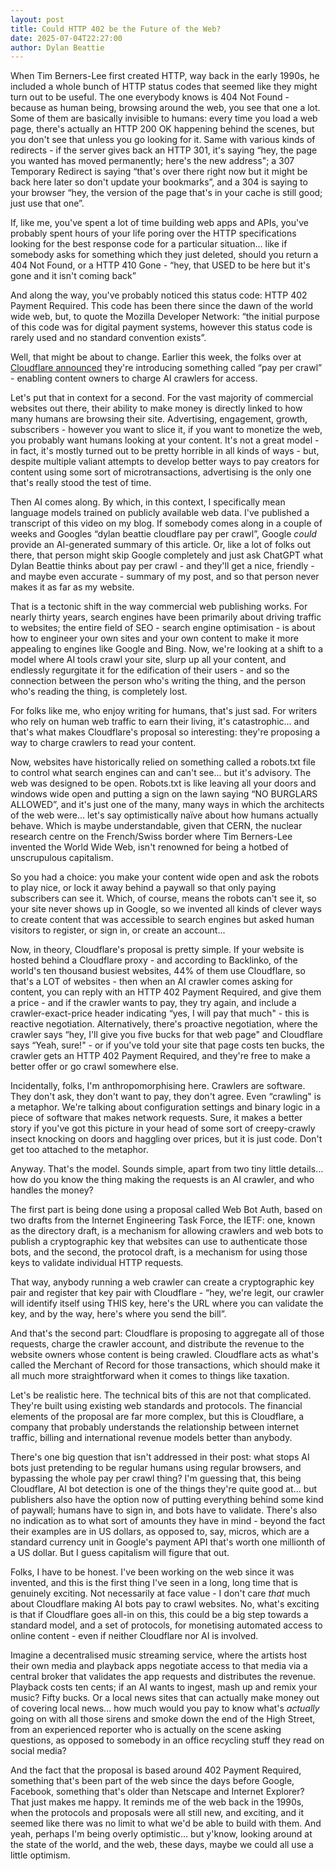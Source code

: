 ```yaml
---
layout: post
title: Could HTTP 402 be the Future of the Web?
date: 2025-07-04T22:27:00
author: Dylan Beattie
---
```

When Tim Berners-Lee first created HTTP, way back in the early 1990s, he included a whole bunch of HTTP status codes that seemed like they might turn out to be useful. The one everybody knows is 404 Not Found - because as human being, browsing around the web, you see that one a lot. Some of them are basically invisible to humans: every time you load a web page, there's actually an HTTP 200 OK happening behind the scenes, but you don't see that unless you go looking for it. Same with various kinds of redirects - if the server gives back an HTTP 301, it's saying “hey, the page you wanted has moved permanently; here's the new address"; a 307 Temporary Redirect is saying “that's over there right now but it might be back here later so don't update your bookmarks”, and a 304 is saying to your browser “hey, the version of the page that's in your cache is still good; just use that one”.

If, like me, you've spent a lot of time building web apps and APIs, you've probably spent hours of your life poring over the HTTP specifications looking for the best response code for a particular situation... like if somebody asks for something which they just deleted, should you return a 404 Not Found, or a HTTP 410 Gone - “hey, that USED to be here but it's gone and it isn't coming back”

And along the way, you've probably noticed this status code: HTTP 402 Payment Required. This code has been there since the dawn of the world wide web, but, to quote the Mozilla Developer Network: “the initial purpose of this code was for digital payment systems, however this status code is rarely used and no standard convention exists”.

Well, that might be about to change. Earlier this week, the folks over at [Cloudflare announced](https://blog.cloudflare.com/introducing-pay-per-crawl/) they're introducing something called “pay per crawl” - enabling content owners to charge AI crawlers for access.

Let's put that in context for a second. For the vast majority of commercial websites out there, their ability to make money is directly linked to how many humans are browsing their site. Advertising, engagement, growth, subscribers - however you want to slice it, if you want to monetize the web, you probably want humans looking at your content. It's not a great model - in fact, it's mostly turned out to be pretty horrible in all kinds of ways - but, despite multiple valiant attempts to develop better ways to pay creators for content using some sort of microtransactions, advertising is the only one that's really stood the test of time.

Then AI comes along. By which, in this context, I specifically mean language models trained on publicly available web data. I've published a transcript of this video on my blog. If somebody comes along in a couple of weeks and Googles “dylan beattie cloudflare pay per crawl”, Google *could* provide an AI-generated summary of this article. Or, like a lot of folks out there, that person might skip Google completely and just ask ChatGPT what Dylan Beattie thinks about pay per crawl - and they'll get a nice, friendly - and maybe even accurate - summary of my post, and so that person never makes it as far as my website.

That is a tectonic shift in the way commercial web publishing works. For nearly thirty years, search engines have been primarily about driving traffic to websites; the entire field of SEO - search engine optimisation - is about how to engineer your own sites and your own content to make it more appealing to engines like Google and Bing. Now, we're looking at a shift to a model where AI tools crawl your site, slurp up all your content, and endlessly regurgitate it for the edification of their users - and so the connection between the person who's writing the thing, and the person who's reading the thing, is completely lost.

For folks like me, who enjoy writing for humans, that's just sad. For writers who rely on human web traffic to earn their living, it's catastrophic... and that's what makes Cloudflare's proposal so interesting: they're proposing a way to charge crawlers to read your content.

Now, websites have historically relied on something called a robots.txt file to control what search engines can and can't see... but it's advisory. The web was designed to be open. Robots.txt is like leaving all your doors and windows wide open and putting a sign on the lawn saying “NO BURGLARS ALLOWED”, and it's just one of the many, many ways in which the architects of the web were... let's say optimistically naïve about how humans actually behave. Which is maybe understandable, given that CERN, the nuclear research centre on the French/Swiss border where Tim Berners-Lee invented the World Wide Web, isn't renowned for being a hotbed of unscrupulous capitalism.

So you had a choice: you make your content wide open and ask the robots to play nice, or lock it away behind a paywall so that only paying subscribers can see it. Which, of course, means the robots can't see it, so your site never shows up in Google, so we invented all kinds of clever ways to create content that was accessible to search engines but asked human visitors to register, or sign in, or create an account... 

Now, in theory, Cloudflare's proposal is pretty simple. If your website is hosted behind a Cloudflare proxy - and according to Backlinko, of the world's ten thousand busiest websites, 44% of them use Cloudflare, so that's a LOT of websites - then when an AI crawler comes asking for content, you can reply with an HTTP 402 Payment Required, and give them a price - and if the crawler wants to pay, they try again, and include a crawler-exact-price header indicating “yes, I will pay that much" - this is reactive negotiation. Alternatively, there's proactive negotiation, where the crawler says “hey, I'll give you five bucks for that web page" and Cloudflare says “Yeah, sure!" - or if you've told your site that page costs ten bucks, the crawler gets an HTTP 402 Payment Required, and they're free to make a better offer or go crawl somewhere else.

Incidentally, folks, I'm anthropomorphising here. Crawlers are software. They don't ask, they don't want to pay, they don't agree. Even “crawling" is a metaphor. We're talking about configuration settings and binary logic in a piece of software that makes network requests. Sure, it makes a better story if you've got this picture in your head of some sort of creepy-crawly insect knocking on doors and haggling over prices, but it is just code. Don't get too attached to the metaphor.

Anyway. That's the model. Sounds simple, apart from two tiny little details... how do you know the thing making the requests is an AI crawler, and who handles the money?

The first part is being done using a proposal called Web Bot Auth, based on two drafts from the Internet Engineering Task Force, the IETF: one, known as the directory draft, is a mechanism for allowing crawlers and web bots to publish a cryptographic key that websites can use to authenticate those bots, and the second, the protocol draft, is a mechanism for using those keys to validate individual HTTP requests.

That way, anybody running a web crawler can create a cryptographic key pair and register that key pair with Cloudflare - “hey, we're legit, our crawler will identify itself using THIS key, here's the URL where you can validate the key, and by the way, here's where you send the bill”.

And that's the second part: Cloudflare is proposing to aggregate all of those requests, charge the crawler account, and distribute the revenue to the website owners whose content is being crawled. Cloudflare acts as what's called the Merchant of Record for those transactions, which should make it all much more straightforward when it comes to things like taxation.

Let's be realistic here. The technical bits of this are not that complicated. They're built using existing web standards and protocols. The financial elements of the proposal are far more complex, but this is Cloudflare, a company that probably understands the relationship between internet traffic, billing and international revenue models better than anybody.

There's one big question that isn't addressed in their post: what stops AI bots just pretending to be regular humans using regular browsers, and bypassing the whole pay per crawl thing? I'm guessing that, this being Cloudflare, AI bot detection is one of the things they're quite good at... but publishers also have the option now of putting everything behind some kind of paywall; humans have to sign in, and bots have to validate. There's also  no indication as to what sort of amounts they have in mind - beyond the fact their examples are in US dollars, as opposed to, say, micros, which are a standard currency unit in Google's payment API that's worth one millionth of a US dollar. But I guess capitalism will figure that out.

Folks, I have to be honest. I've been working on the web since it was invented, and this is the first thing I've seen in a long, long time that is genuinely exciting. Not necessarily at face value - I don't care *that* much about Cloudflare making AI bots pay to crawl websites. No, what's exciting is that if Cloudflare goes all-in on this, this could be a big step towards a standard model, and a set of protocols, for monetising automated access to online content - even if neither Cloudflare nor AI is involved. 

Imagine a decentralised music streaming service, where the artists host their own media and playback apps negotiate access to that media via a central broker that validates the app requests and distributes the revenue. Playback costs ten cents; if an AI wants to ingest, mash up and remix your music? Fifty bucks. Or a local news sites that can actually make money out of covering local news... how much would you pay to know what's *actually* going on with all those sirens and smoke down the end of the High Street, from an experienced reporter who is actually on the scene asking questions, as opposed to somebody in an office recycling stuff they read on social media?

And the fact that the proposal is based around 402 Payment Required, something that's been part of the web since the days before Google, Facebook, something that's older than Netscape and Internet Explorer? That just makes me happy. It reminds me of the web back in the 1990s, when the protocols and proposals were all still new, and exciting, and it seemed like there was no limit to what we'd be able to build with them. And yeah, perhaps I'm being overly optimistic... but y'know, looking around at the state of the world, and the web, these days, maybe we could all use a little optimism.
